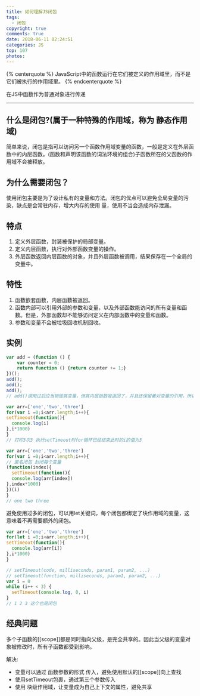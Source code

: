 ```yaml
---
title: 如何理解JS闭包
tags:
  - 闭包
copyright: true
comments: true
date: 2018-06-11 02:24:51
categories: JS
top: 107
photos:
---
```


{% centerquote %} 
JavaScript中的函数运行在它们被定义的作用域里，而不是它们被执行的作用域里。
{% endcenterquote %} 

在JS中函数作为普通对象进行传递

--- 
<!-- more -->
## 什么是闭包?(属于一种特殊的作用域，称为 静态作用域)
简单来说，闭包是指可以访问另一个函数作用域变量的函数，一般是定义在外层函数中的内层函数。(函数和声明该函数的词法环境的组合)子函数所在的父函数的作用域不会被释放。

## 为什么需要闭包？
使用闭包主要是为了设计私有的变量和方法。闭包的优点可以避免全局变量的污染，缺点是会常驻内存，增大内存的使用
量，使用不当会造成内存泄漏。

## 特点
1. 定义外层函数，封装被保护的局部变量。 
2. 定义内层函数，执行对外部函数变量的操作。 
3. 外层函数返回内层函数的对象，并且外层函数被调用，结果保存在一个全局的变量中。

## 特性
1. 函数嵌套函数，内层函数被返回。
2. 函数内部可以引用外部的参数和变量，以及外部函数能访问的所有变量和函数。但是，外部函数却不能够访问定义在内部函数中的变量和函数。
3. 参数和变量不会被垃圾回收机制回收。

## 实例
```javascript
var add = (function () {
    var counter = 0;
    return function () {return counter += 1;}
})();
add();
add();
add();
// add()调用过后应当销毁其变量，但其内层函数被返回了，并且还保留着对变量的引用，所以没有销毁还保留在内存当中。
```

```javascript
var arr=['one','two','three']
for(var i =0;i<arr.length;i++){
setTimeout(function(){
  console.log(i)
},i*1000)
}
// 打印3次3 执行setTimeout时for循环已经结束此时的i的值为3
```

```javascript
var arr=['one','two','three']
for(var i =0;i<arr.length;i++){
// 匿名闭包 封闭每个变量
(function(index){
  setTimeout(function(){
  console.log(arr[index])
},index*1000)
})(i)
} 
// one two three
```

避免使用过多的闭包，可以用let关键词，每个闭包都绑定了块作用域的变量，这意味着不再需要额外的闭包。

```javascript
var arr=['one','two','three']
for(let i =0;i<arr.length;i++){
setTimeout(function(){
  console.log(arr[i])
},i*1000)
}
```

```javascript
// setTimeout(code, milliseconds, param1, param2, ...)
// setTimeout(function, milliseconds, param1, param2, ...)
var i = 0
while (i++ < 3) {
  setTimeout(console.log, 0, i)
}
// 1 2 3 这个也是闭包
```

## 经典问题
多个子函数的[[scope]]都是同时指向父级，是完全共享的。因此当父级的变量对象被修改时，所有子函数都受到影响。

解决:
- 变量可以通过 函数参数的形式 传入，避免使用默认的[[scope]]向上查找
- 使用setTimeout包裹，通过第三个参数传入
- 使用 块级作用域，让变量成为自己上下文的属性，避免共享
